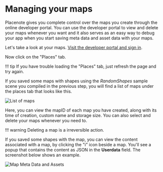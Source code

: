 # Managing your maps

Placenote gives you complete control over the maps you create through the online developer portal. You can use the developer portal to view and delete your maps whenever you want and it also serves as an easy way to debug your app when you start saving meta data and asset data with your maps.

Let's take a look at your maps. [Visit the developer portal and sign in](https://developer.placenote.com).

Now click on the "Places" tab.

!!! tip
    If you have trouble loading the "Places" tab, just refresh the page and try again.

If you saved some maps with shapes using the *RandomShapes* sample scene you compiled in the previous step, you will find a list of maps under the places tab that looks like this.

![List of maps](../../img/unity/manage-maps-1.png)

Here, you can view the mapID of each map you have created, along with its time of creation, custom name and storage size. You can also select and delete your maps whenever you need to.

!!! warning
    Deleting a map is a irreversible action.

If you saved some shapes with the map, you can view the content associated with a map, by clicking the "i" icon beside a map. You'll see a popup that contains the content as JSON in the **Userdata** field. The screenshot below shows an example.

![Map Meta Data and Assets](../../img/unity/manage-maps-2.png)
